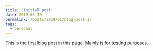 ```yaml
---
title: 'Initial post'
date: 2019-06-19
permalink: /posts/2019/01/blog-post-1/
tags:
  - personal
---
```


This is the first blog post in this page. Mainly is for testing purposes.